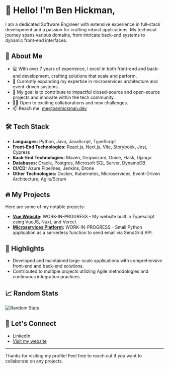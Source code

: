 # 👋 Hello! I'm Ben Hickman,

I am a dedicated Software Engineer with extensive experience in full-stack development and a passion for crafting robust applications. My technical journey spans various domains, from intricate back-end systems to dynamic front-end interfaces.

## 🚀 About Me

- 💻 With over 7 years of experience, I excel in both front-end and back-end development, crafting solutions that scale and perform.
- 🌱 Currently expanding my expertise in microservices architecture and event-driven systems.
- 🎯 My goal is to contribute to impactful closed-source and open-source projects and innovate within the tech community.
- 🧑‍💼 Open to exciting collaborations and new challenges.
- 📫 Reach me: me@benhickman.dev

## 🛠️ Tech Stack

- **Languages:** Python, Java, JavaScript, TypeScript
- **Front-End Technologies:** React.js, Next.js, Vite, Storybook, Jest, Cypress
- **Back-End Technologies:** Maven, Dropwizard, Guice, Flask, Django
- **Databases:** Oracle, Postgres, Microsoft SQL Server, DynamoDB
- **CI/CD:** Azure Pipelines, Jenkins, Drone
- **Other Technologies:** Docker, Kubernetes, Microservices, Event-Driven Architecture, Agile/Scrum

## 🔥 My Projects

Here are some of my notable projects:

- **[Vue Website](https://github.com/cleverfakealias/ui):** WORK-IN-PROGRESS - My website built in Typescript using VueJS, Nuxt, and Vercel. 
- **[Microservices Platform](https://github.com/cleverfakealias/api):** WORK-IN-PROGRESS - Small Python application as a serverless function to send email via SendGrid API. 

## 🌟 Highlights

- Developed and maintained large-scale applications with comprehensive front-end and back-end solutions.
- Contributed to multiple projects utilizing Agile methodologies and continuous integration practices.

## 📈 Random Stats

![Random Stats](https://github-readme-stats.vercel.app/api?username=cleverfakealias&show_icons=true&theme=radical)

## 🤝 Let's Connect

- [LinkedIn](https://www.linkedin.com/in/ben-hickman-02978819b/)
- [Visit my website](https://www.benhickman.dev)

---

Thanks for visiting my profile! Feel free to reach out if you want to collaborate on any projects.
